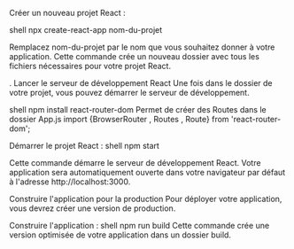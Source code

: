 Créer un nouveau projet React :

shell
npx create-react-app nom-du-projet

Remplacez nom-du-projet par le nom que vous souhaitez donner à votre application. Cette commande crée un nouveau dossier avec tous les fichiers nécessaires pour votre projet React.

. Lancer le serveur de développement React
Une fois dans le dossier de votre projet, vous pouvez démarrer le serveur de développement.

shell
npm install react-router-dom
Permet de créer des Routes dans le dossier App.js
import {BrowserRouter , Routes , Route} from 'react-router-dom';


Démarrer le projet React :
shell
npm start


Cette commande démarre le serveur de développement React. Votre application sera automatiquement ouverte dans votre navigateur par défaut à l'adresse http://localhost:3000.


Construire l'application pour la production
Pour déployer votre application, vous devrez créer une version de production.

Construire l'application :
shell
npm run build
Cette commande crée une version optimisée de votre application dans un dossier build.

